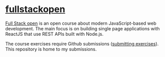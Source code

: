 # [fullstackopen](https://fullstackopen.com/en/)

[Full Stack open](https://fullstackopen.com/en/) is an open course about modern JavaScript-based web development. 
The main focus is on building single page applications with ReactJS that use REST APIs built with Node.js.

The course exercises require Github submissions ([submitting exercises](https://fullstackopen.com/en/part0/general_info#submitting-exercises)). This repository is home to my submissions.
